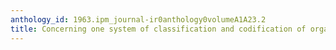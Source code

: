 ```yaml
---
anthology_id: 1963.ipm_journal-ir0anthology0volumeA1A23.2
title: Concerning one system of classification and codification of organic reactions
---
```

